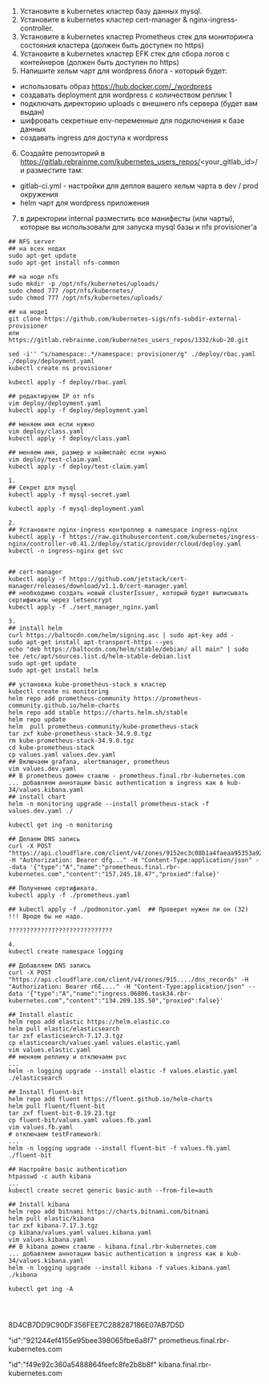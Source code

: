## 

1. Установите в kubernetes кластер базу данных mysql.
2. Установите в kubernetes кластер cert-manager & nginx-ingress-controller.
3. Установите в kubernetes кластер Prometheus стек для мониторинга состояния кластера (должен быть доступен по https)
4. Установите в kubernetes кластер EFK стек для сбора логов с контейнеров (должен быть доступен по https)
5. Напишите хельм чарт для wordpress блога - который будет:
* использовать образ https://hub.docker.com/_/wordpress
* создавать deployment для wordpress с количеством реплик 1
* подключать директорию uploads с внешнего nfs сервера (будет вам выдан)
* шифровать секретные env-переменные для подключения к базе данных
* создавать ingress для доступа к wordpress
6. Создайте репозиторий в https://gitlab.rebrainme.com/kubernetes_users_repos/<your_gitlab_id>/ и разместите там:
* gitlab-ci.yml - настройки для деплоя вашего хельм чарта в dev / prod окружения
* helm чарт для wordpress приложения
7. в директории internal разместить все манифесты (или чарты), которые вы использовали для запуска mysql базы и nfs provisioner'а

```
## NFS server
## на всех нодах 
sudo apt-get update
sudo apt-get install nfs-common

## на ноде nfs
sudo mkdir -p /opt/nfs/kubernetes/uploads/
sudo chmod 777 /opt/nfs/kubernetes/
sudo chmod 777 /opt/nfs/kubernetes/uploads/

## на ноде1
git clone https://github.com/kubernetes-sigs/nfs-subdir-external-provisioner
или
https://gitlab.rebrainme.com/kubernetes_users_repos/1332/kub-20.git

sed -i'' "s/namespace:.*/namespace: provisioner/g" ./deploy/rbac.yaml ./deploy/deployment.yaml
kubectl create ns provisioner

kubectl apply -f deploy/rbac.yaml

## редактируем IP от nfs
vim deploy/deployment.yaml
kubectl apply -f deploy/deployment.yaml

## меняем имя если нужно
vim deploy/class.yaml
kubectl apply -f deploy/class.yaml

## меняем имя, размер и наймспайс если нужно
vim deploy/test-claim.yaml
kubectl apply -f deploy/test-claim.yaml

1.
## Секрет для mysql
kubectl apply -f mysql-secret.yaml

kubectl apply -f mysql-deployment.yaml

2.
## Установите nginx-ingress контроллер в namespace ingress-nginx
kubectl apply -f https://raw.githubusercontent.com/kubernetes/ingress-nginx/controller-v0.41.2/deploy/static/provider/cloud/deploy.yaml
kubectl -n ingress-nginx get svc


## cert-manager
kubectl apply -f https://github.com/jetstack/cert-manager/releases/download/v1.1.0/cert-manager.yaml
## необходимо создать новый clusterIssuer, который будет выписывать сертификаты через letsencrypt
kubectl apply -f ./sert_manager_nginx.yaml

3.
## install helm
curl https://baltocdn.com/helm/signing.asc | sudo apt-key add -
sudo apt-get install apt-transport-https --yes
echo "deb https://baltocdn.com/helm/stable/debian/ all main" | sudo tee /etc/apt/sources.list.d/helm-stable-debian.list
sudo apt-get update
sudo apt-get install helm

## установка kube-prometheus-stack в кластер
kubectl create ns monitoring
helm repo add prometheus-community https://prometheus-community.github.io/helm-charts
helm repo add stable https://charts.helm.sh/stable
helm repo update
helm  pull prometheus-community/kube-prometheus-stack
tar zxf kube-prometheus-stack-34.9.0.tgz
rm kube-prometheus-stack-34.9.0.tgz
cd kube-prometheus-stack
cp values.yaml values.dev.yaml
## Включаем grafana, alertmanager, prometheus
vim values.dev.yaml
## В prometheus домен ставлю - prometheus.final.rbr-kubernetes.com
... добавляем аннотации basic authentication в ingress как в kub-34/values.kibana.yaml
## install chart
helm -n monitoring upgrade --install prometheus-stack -f values.dev.yaml ./

kubectl get ing -n monitoring

## Делаем DNS запись
curl -X POST "https://api.cloudflare.com/client/v4/zones/9152ec3c08b1a4faeaa95353a929fcc5/dns_records" -H "Authorization: Bearer dfg..." -H "Content-Type:application/json" --data '{"type":"A","name":"prometheus.final.rbr-kubernetes.com","content":"157.245.18.47","proxied":false}'

## Получение сертификата.
kubectl apply -f ./prometheus.yaml

## kubectl apply -f ./podmonitor.yaml  ## Проверит нужен ли он (32) !!! Вроде бы не надо.

?????????????????????????????

4.
kubectl create namespace logging

## Добавляем DNS запись
curl -X POST "https://api.cloudflare.com/client/v4/zones/915..../dns_records" -H "Authorization: Bearer r6E...." -H "Content-Type:application/json" --data '{"type":"A","name":"ingress.06806.task34.rbr-kubernetes.com","content":"134.209.135.50","proxied":false}'

## Install elastic
helm repo add elastic https://helm.elastic.co
helm pull elastic/elasticsearch
tar zxf elasticsearch-7.17.3.tgz
cp elasticsearch/values.yaml values.elastic.yaml
vim values.elastic.yaml
## меняем реплику и отключаем pvc
...
helm -n logging upgrade --install elastic -f values.elastic.yaml ./elasticsearch
 
## Install fluent-bit
helm repo add fluent https://fluent.github.io/helm-charts
helm pull fluent/fluent-bit
tar zxf fluent-bit-0.19.23.tgz
cp fluent-bit/values.yaml values.fb.yaml
vim values.fb.yaml
# отключаем testFramework:
...
helm -n logging upgrade --install fluent-bit -f values.fb.yaml ./fluent-bit
 
## Настройте basic authentication
htpasswd -c auth kibana
...
kubectl create secret generic basic-auth --from-file=auth

## Install kibana
helm repo add bitnami https://charts.bitnami.com/bitnami
helm pull elastic/kibana
tar zxf kibana-7.17.3.tgz
cp kibana/values.yaml values.kibana.yaml
vim values.kibana.yaml
## В kibana домен ставлю - kibana.final.rbr-kubernetes.com
... добавляем аннотации basic authentication в ingress как в kub-34/values.kibana.yaml
helm -n logging upgrade --install kibana -f values.kibana.yaml ./kibana

kubectl get ing -A




```

8D4CB7DD9C90DF356FEE7C288287186E07AB7D5D

"id":"921244ef4155e95bee398065fbe6a8f7"  prometheus.final.rbr-kubernetes.com

"id":"f49e92c360a5488864feefc8fe2b8b8f"  kibana.final.rbr-kubernetes.com


